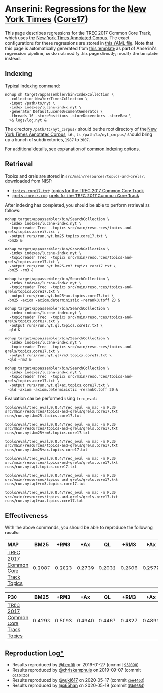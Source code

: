 # Anserini: Regressions for the [New York Times](https://catalog.ldc.upenn.edu/LDC2008T19) ([Core17](https://trec-core.github.io/2017/))

This page describes regressions for the TREC 2017 Common Core Track, which uses the [New York Times Annotated Corpus](https://catalog.ldc.upenn.edu/LDC2008T19).
The exact configurations for these regressions are stored in [this YAML file](../src/main/resources/regression/core17.yaml).
Note that this page is automatically generated from [this template](../src/main/resources/docgen/templates/core17.template) as part of Anserini's regression pipeline, so do not modify this page directly; modify the template instead.

## Indexing

Typical indexing command:

```
nohup sh target/appassembler/bin/IndexCollection \
  -collection NewYorkTimesCollection \
  -input /path/to/nyt \
  -index indexes/lucene-index.nyt \
  -generator DefaultLuceneDocumentGenerator \
  -threads 16 -storePositions -storeDocvectors -storeRaw \
  >& logs/log.nyt &
```

The directory `/path/to/nyt_corpus/` should be the root directory of the [New York Times Annotated Corpus](https://catalog.ldc.upenn.edu/LDC2008T19), i.e., `ls /path/to/nyt_corpus/`
should bring up a bunch of subdirectories, `1987` to `2007`.

For additional details, see explanation of [common indexing options](common-indexing-options.md).

## Retrieval

Topics and qrels are stored in [`src/main/resources/topics-and-qrels/`](../src/main/resources/topics-and-qrels/), downloaded from NIST:

+ [`topics.core17.txt`](../src/main/resources/topics-and-qrels/topics.core17.txt): [topics for the TREC 2017 Common Core Track](https://trec.nist.gov/data/core/core_nist.txt)
+ [`qrels.core17.txt`](../src/main/resources/topics-and-qrels/qrels.core17.txt): [qrels for the TREC 2017 Common Core Track](https://trec.nist.gov/data/core/qrels.txt)

After indexing has completed, you should be able to perform retrieval as follows:

```
nohup target/appassembler/bin/SearchCollection \
  -index indexes/lucene-index.nyt \
  -topicreader Trec  -topics src/main/resources/topics-and-qrels/topics.core17.txt \
  -output runs/run.nyt.bm25.topics.core17.txt \
 -bm25 &

nohup target/appassembler/bin/SearchCollection \
  -index indexes/lucene-index.nyt \
  -topicreader Trec  -topics src/main/resources/topics-and-qrels/topics.core17.txt \
  -output runs/run.nyt.bm25+rm3.topics.core17.txt \
 -bm25 -rm3 &

nohup target/appassembler/bin/SearchCollection \
  -index indexes/lucene-index.nyt \
  -topicreader Trec  -topics src/main/resources/topics-and-qrels/topics.core17.txt \
  -output runs/run.nyt.bm25+ax.topics.core17.txt \
 -bm25 -axiom -axiom.deterministic -rerankCutoff 20 &

nohup target/appassembler/bin/SearchCollection \
  -index indexes/lucene-index.nyt \
  -topicreader Trec  -topics src/main/resources/topics-and-qrels/topics.core17.txt \
  -output runs/run.nyt.ql.topics.core17.txt \
 -qld &

nohup target/appassembler/bin/SearchCollection \
  -index indexes/lucene-index.nyt \
  -topicreader Trec  -topics src/main/resources/topics-and-qrels/topics.core17.txt \
  -output runs/run.nyt.ql+rm3.topics.core17.txt \
 -qld -rm3 &

nohup target/appassembler/bin/SearchCollection \
  -index indexes/lucene-index.nyt \
  -topicreader Trec  -topics src/main/resources/topics-and-qrels/topics.core17.txt \
  -output runs/run.nyt.ql+ax.topics.core17.txt \
 -qld -axiom -axiom.deterministic -rerankCutoff 20 &
```

Evaluation can be performed using `trec_eval`:

```
tools/eval/trec_eval.9.0.4/trec_eval -m map -m P.30 src/main/resources/topics-and-qrels/qrels.core17.txt runs/run.nyt.bm25.topics.core17.txt

tools/eval/trec_eval.9.0.4/trec_eval -m map -m P.30 src/main/resources/topics-and-qrels/qrels.core17.txt runs/run.nyt.bm25+rm3.topics.core17.txt

tools/eval/trec_eval.9.0.4/trec_eval -m map -m P.30 src/main/resources/topics-and-qrels/qrels.core17.txt runs/run.nyt.bm25+ax.topics.core17.txt

tools/eval/trec_eval.9.0.4/trec_eval -m map -m P.30 src/main/resources/topics-and-qrels/qrels.core17.txt runs/run.nyt.ql.topics.core17.txt

tools/eval/trec_eval.9.0.4/trec_eval -m map -m P.30 src/main/resources/topics-and-qrels/qrels.core17.txt runs/run.nyt.ql+rm3.topics.core17.txt

tools/eval/trec_eval.9.0.4/trec_eval -m map -m P.30 src/main/resources/topics-and-qrels/qrels.core17.txt runs/run.nyt.ql+ax.topics.core17.txt
```

## Effectiveness

With the above commands, you should be able to reproduce the following results:

MAP                                     | BM25      | +RM3      | +Ax       | QL        | +RM3      | +Ax       |
:---------------------------------------|-----------|-----------|-----------|-----------|-----------|-----------|
[TREC 2017 Common Core Track Topics](../src/main/resources/topics-and-qrels/topics.core17.txt)| 0.2087    | 0.2823    | 0.2739    | 0.2032    | 0.2606    | 0.2579    |


P30                                     | BM25      | +RM3      | +Ax       | QL        | +RM3      | +Ax       |
:---------------------------------------|-----------|-----------|-----------|-----------|-----------|-----------|
[TREC 2017 Common Core Track Topics](../src/main/resources/topics-and-qrels/topics.core17.txt)| 0.4293    | 0.5093    | 0.4940    | 0.4467    | 0.4827    | 0.4893    |

## Reproduction Log[*](reproducibility.md)

+ Results reproduced by [@tteofili](https://github.com/tteofili) on 2019-01-27 (commit [`951090`](https://github.com/castorini/Anserini/commit/951090b66230040f037dde46534d896416467337))
+ Results reproduced by [@chriskamphuis](https://github.com/chriskamphuis) on 2019-09-07 (commit [`61f6f20`](https://github.com/castorini/anserini/commit/61f6f20ff6872484966ea1badcdcdcebf1eea852))
+ Results reproduced by [@yuki617](https://github.com/yuki617) on 2020-05-17 (commit [`cee4463`](https://github.com/castorini/anserini/commit/cee446338137415899436f0b2f2d738769745cde))
+ Results reproduced by [@x65han](https://github.com/x65han) on 2020-05-19 (commit [`33b0684`](https://github.com/castorini/anserini/commit/33b068437c4582067486e5fe79dfbecb8d4a145c))
